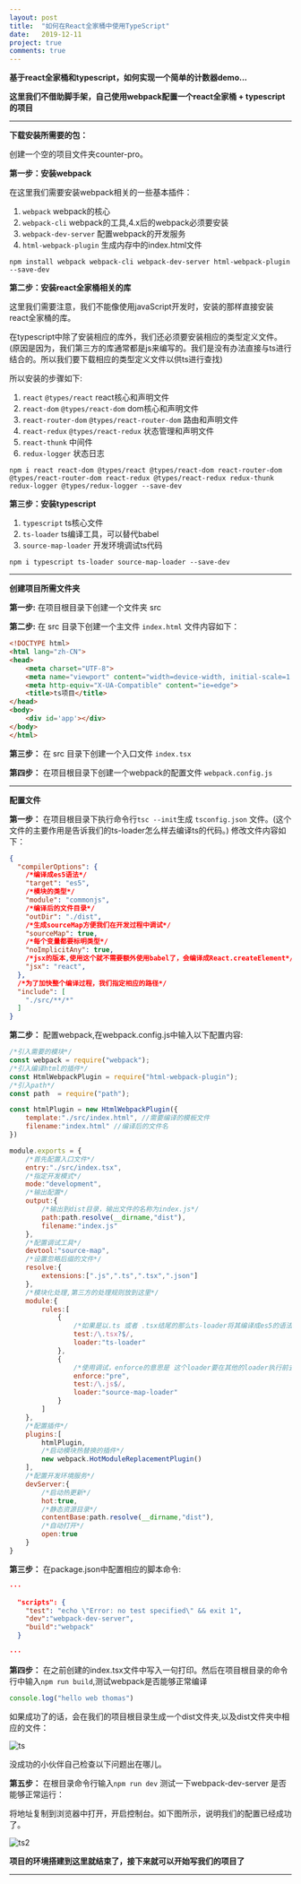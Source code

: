 ```yaml
---
layout: post
title:  "如何在React全家桶中使用TypeScript"
date:   2019-12-11
project: true
comments: true
---
```


**基于react全家桶和typescript，如何实现一个简单的计数器demo...**

**这里我们不借助脚手架，自己使用webpack配置一个react全家桶 + typescript的项目**

----

**下载安装所需要的包：**

创建一个空的项目文件夹counter-pro。

**第一步：安装webpack** 

在这里我们需要安装webpack相关的一些基本插件：

1. `webpack` webpack的核心
2. `webpack-cli` webpack的工具,4.x后的webpack必须要安装
3. `webpack-dev-server`  配置webpack的开发服务
4. `html-webpack-plugin` 生成内存中的index.html文件


`npm install webpack webpack-cli webpack-dev-server html-webpack-plugin --save-dev`

**第二步：安装react全家桶相关的库**

这里我们需要注意，我们不能像使用javaScript开发时，安装的那样直接安装react全家桶的库。

在typescript中除了安装相应的库外，我们还必须要安装相应的类型定义文件。(原因是因为，我们第三方的库通常都是js来编写的。我们是没有办法直接与ts进行结合的。所以我们要下载相应的类型定义文件以供ts进行查找)

所以安装的步骤如下:

1. `react`  `@types/react` react核心和声明文件
2. `react-dom` `@types/react-dom` dom核心和声明文件
3. `react-router-dom` `@types/react-router-dom` 路由和声明文件
4. `react-redux` `@types/react-redux` 状态管理和声明文件
5. `react-thunk` 中间件
6. `redux-logger` 状态日志

`npm i react react-dom @types/react @types/react-dom react-router-dom @types/react-router-dom react-redux @types/react-redux redux-thunk redux-logger @types/redux-logger --save-dev`

**第三步：安装typescript**

1. `typescript` ts核心文件
2. `ts-loader` ts编译工具，可以替代babel
3. `source-map-loader` 开发环境调试ts代码

`npm i typescript ts-loader source-map-loader --save-dev`

----

**创建项目所需文件夹**

**第一步:** 在项目根目录下创建一个文件夹 src

**第二步:** 在 src 目录下创建一个主文件 `index.html` 文件内容如下：

````html
<!DOCTYPE html>
<html lang="zh-CN">
<head>
    <meta charset="UTF-8">
    <meta name="viewport" content="width=device-width, initial-scale=1.0">
    <meta http-equiv="X-UA-Compatible" content="ie=edge">
    <title>ts项目</title>
</head>
<body>
    <div id='app'></div>
</body>
</html>
````
**第三步：** 在 src 目录下创建一个入口文件 `index.tsx`

**第四步：** 在项目根目录下创建一个webpack的配置文件 `webpack.config.js` 

----

**配置文件**

**第一步：** 在项目根目录下执行命令行`tsc --init`生成 `tsconfig.json` 文件。(这个文件的主要作用是告诉我们的ts-loader怎么样去编译ts的代码。) 修改文件内容如下：

````json
{
  "compilerOptions": {
    /*编译成es5语法*/
    "target": "es5", 
    /*模块的类型*/ 
    "module": "commonjs", 
    /*编译后的文件目录*/ 
    "outDir": "./dist",
    /*生成sourceMap方便我们在开发过程中调试*/ 
    "sourceMap": true, 
    /*每个变量都要标明类型*/ 
    "noImplicitAny": true, 
    /*jsx的版本,使用这个就不需要额外使用babel了，会编译成React.createElement*/
    "jsx": "react", 
  },
  /*为了加快整个编译过程，我们指定相应的路径*/ 
  "include": [
    "./src/**/*"
  ]
}
````
**第二步：** 配置webpack,在webpack.config.js中输入以下配置内容:

````js
/*引入需要的模块*/
const webpack = require("webpack");
/*引入编译html的插件*/
const HtmlWebpackPlugin = require("html-webpack-plugin");
/*引入path*/
const path  = require("path");

const htmlPlugin = new HtmlWebpackPlugin({
    template:"./src/index.html", //需要编译的模板文件
    filename:"index.html" //编译后的文件名
})

module.exports = {
    /*首先配置入口文件*/
    entry:"./src/index.tsx",
    /*指定开发模式*/
    mode:"development",
    /*输出配置*/
    output:{
        /*输出到dist目录，输出文件的名称为index.js*/
        path:path.resolve(__dirname,"dist"),
        filename:"index.js"
    },
    /*配置调试工具*/
    devtool:"source-map",
    /*设置忽略后缀的文件*/
    resolve:{
        extensions:[".js",".ts",".tsx",".json"]
    },
    /*模块化处理,第三方的处理规则放到这里*/
    module:{
        rules:[
            {
                /*如果是以.ts 或者 .tsx结尾的那么ts-loader将其编译成es5的语法*/
                test:/\.tsx?$/, 
                loader:"ts-loader"
            },
            {
                /*使用调试，enforce的意思是 这个loader要在其他的loader执行前去执行*/
                enforce:"pre",
                test:/\.js$/,
                loader:"source-map-loader"
            }
        ]
    },
    /*配置插件*/
    plugins:[
        htmlPlugin,
        /*启动模块热替换的插件*/
        new webpack.HotModuleReplacementPlugin()
    ],
    /*配置开发环境服务*/
    devServer:{
        /*启动热更新*/
        hot:true,
        /*静态资源目录*/
        contentBase:path.resolve(__dirname,"dist"),
        /*自动打开*/ 
        open:true
    }
}
````

**第三步：** 在package.json中配置相应的脚本命令:

````json
···

  "scripts": {
    "test": "echo \"Error: no test specified\" && exit 1",
    "dev":"webpack-dev-server",
    "build":"webpack"
  }

···

````

**第四步：** 在之前创建的index.tsx文件中写入一句打印。然后在项目根目录的命令行中输入`npm run build`,测试webpack是否能够正常编译

````ts
console.log("hello web thomas")
````

如果成功了的话，会在我们的项目根目录生成一个dist文件夹,以及dist文件夹中相应的文件：

![ts](../assets/img/ts/dist.png)

没成功的小伙伴自己检查以下问题出在哪儿。


**第五步：** 在根目录命令行输入`npm run dev` 测试一下webpack-dev-server 是否能够正常运行：

将地址复制到浏览器中打开，开启控制台。如下图所示，说明我们的配置已经成功了。

![ts2](../assets/img/ts/server.png)

**项目的环境搭建到这里就结束了，接下来就可以开始写我们的项目了**

----
